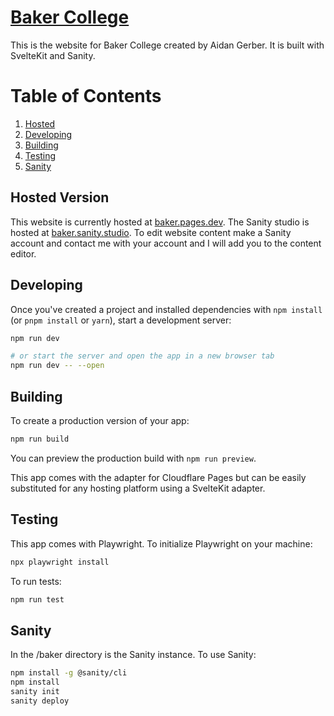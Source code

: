 # <a href="https://baker.pages.dev/" target="_blank">Baker College</a>

This is the website for Baker College created by Aidan Gerber. It is built with SvelteKit and Sanity.
# Table of Contents
1. [Hosted](#hosted)
1. [Developing](#developing)
2. [Building](#building)
3. [Testing](#testing)
4. [Sanity](#sanity)

## Hosted Version<a name="hosted"></a>
This website is currently hosted at <a href="https://baker.pages.dev/" target="_blank">baker.pages.dev</a>. The Sanity studio is hosted at <a href="https://baker.sanity.studio/" target="_blank">baker.sanity.studio</a>. To edit website content make a Sanity account and contact me with your account and I will add you to the content editor.
## Developing<a name="developing"></a>

Once you've created a project and installed dependencies with `npm install` (or `pnpm install` or `yarn`), start a development server:

```bash
npm run dev

# or start the server and open the app in a new browser tab
npm run dev -- --open
```

## Building<a name="building"></a>

To create a production version of your app:

```bash
npm run build
```

You can preview the production build with `npm run preview`.

This app comes with the adapter for Cloudflare Pages but can be easily substituted for any hosting platform using a SvelteKit adapter.

## Testing<a name="testing"></a>

This app comes with Playwright. To initialize Playwright on your machine:
```bash
npx playwright install
```

To run tests:
```bash
npm run test
```

## Sanity<a name="sanity"></a>
In the /baker directory is the Sanity instance. To use Sanity: 

```bash
npm install -g @sanity/cli
npm install
sanity init
sanity deploy
```